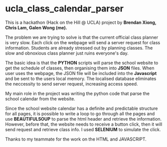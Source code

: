 # ucla_class_calendar_parser


This is a hackathon (Hack on the Hill @ UCLA) project by **Brendan Xiong, Chris Lam, Galen Wong (me).**

The problem we are trying to solve is that the current official class planner is very slow. Each click on the webpage will send a server request for class information. Students are already stressed out by planning classes. The slow and obnoxious class planner just ruins everyone's day.

The basic idea is that the **PYTHON** scripts will parse the school website to get the schedule of classes, then organising them into **JSON** files. When user uses the webpage, the JSON file will be included into the **Javascript** and be sent to the users local memory. The localised database eliminates the neccessity to send server request, increasing access speed.

My main role in the project was writing the python code that parse the school calendar from the website. 

Since the school website calendar has a definite and predictable structure for all pages, it is possible to write a loop to go through all the pages and use **BEAUTIFULSOUP** to parse the html header and retrieve the information. However, before that, the website needs to receive a button click, then it will send request and retrieve class info. I used **SELENIUM** to simulate the click. 

Thanks to my teammate for the work on the HTML and JAVASCRIPT.
